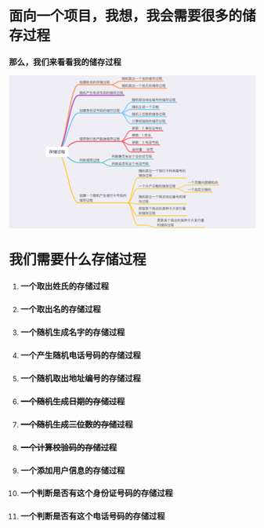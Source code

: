 # 面向一个项目，我想，我会需要很多的储存过程

### 那么，我们来看看我的储存过程

![](/assets/Preview01.jpg)

# 我们需要什么存储过程

1. ### 一个取出姓氏的存储过程
2. ### 一个取出名的存储过程
3. ### 一个随机生成名字的存储过程
4. ### 一个产生随机电话号码的存储过程
5. ### 一个随机取出地址编号的存储过程
6. ### ~~一个随机生成日期的存储过程~~
7. ### ~~一个随机生成三位数的存储过程~~
8. ### ~~一个计算校验码的存储过程~~
9. ### 一个添加用户信息的存储过程
10. ### 一个判断是否有这个身份证号码的存储过程
11. ### 一个判断是否有这个电话号码的存储过程



